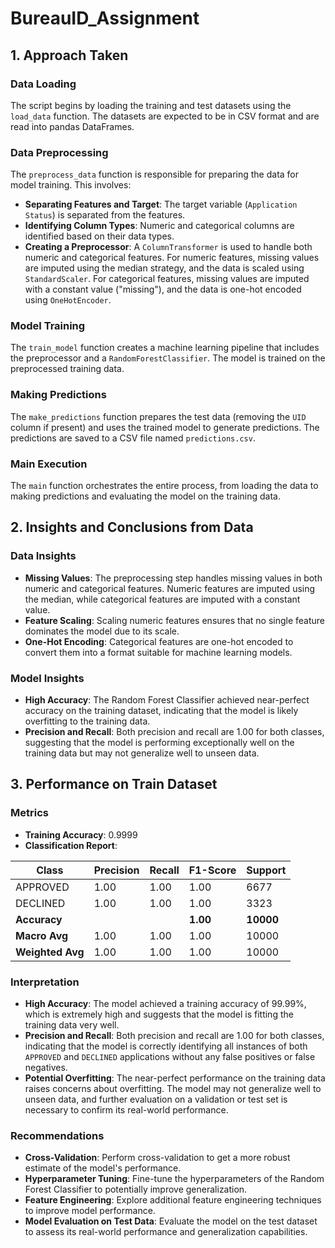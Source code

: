 # BureauID_Assignment

## 1. Approach Taken

### Data Loading
The script begins by loading the training and test datasets using the `load_data` function. The datasets are expected to be in CSV format and are read into pandas DataFrames.

### Data Preprocessing
The `preprocess_data` function is responsible for preparing the data for model training. This involves:
- **Separating Features and Target**: The target variable (`Application Status`) is separated from the features.
- **Identifying Column Types**: Numeric and categorical columns are identified based on their data types.
- **Creating a Preprocessor**: A `ColumnTransformer` is used to handle both numeric and categorical features. For numeric features, missing values are imputed using the median strategy, and the data is scaled using `StandardScaler`. For categorical features, missing values are imputed with a constant value ("missing"), and the data is one-hot encoded using `OneHotEncoder`.

### Model Training
The `train_model` function creates a machine learning pipeline that includes the preprocessor and a `RandomForestClassifier`. The model is trained on the preprocessed training data.

### Making Predictions
The `make_predictions` function prepares the test data (removing the `UID` column if present) and uses the trained model to generate predictions. The predictions are saved to a CSV file named `predictions.csv`.

### Main Execution
The `main` function orchestrates the entire process, from loading the data to making predictions and evaluating the model on the training data.

## 2. Insights and Conclusions from Data

### Data Insights
- **Missing Values**: The preprocessing step handles missing values in both numeric and categorical features. Numeric features are imputed using the median, while categorical features are imputed with a constant value.
- **Feature Scaling**: Scaling numeric features ensures that no single feature dominates the model due to its scale.
- **One-Hot Encoding**: Categorical features are one-hot encoded to convert them into a format suitable for machine learning models.

### Model Insights
- **High Accuracy**: The Random Forest Classifier achieved near-perfect accuracy on the training dataset, indicating that the model is likely overfitting to the training data.
- **Precision and Recall**: Both precision and recall are 1.00 for both classes, suggesting that the model is performing exceptionally well on the training data but may not generalize well to unseen data.

## 3. Performance on Train Dataset

### Metrics
- **Training Accuracy**: 0.9999
- **Classification Report**:

| Class       | Precision | Recall | F1-Score | Support |
|-------------|-----------|--------|----------|---------|
| APPROVED    | 1.00      | 1.00   | 1.00     | 6677    |
| DECLINED    | 1.00      | 1.00   | 1.00     | 3323    |
| **Accuracy**|           |        | **1.00** | **10000**|
| **Macro Avg**| 1.00     | 1.00   | 1.00     | 10000   |
| **Weighted Avg**| 1.00  | 1.00   | 1.00     | 10000   |

### Interpretation
- **High Accuracy**: The model achieved a training accuracy of 99.99%, which is extremely high and suggests that the model is fitting the training data very well.
- **Precision and Recall**: Both precision and recall are 1.00 for both classes, indicating that the model is correctly identifying all instances of both `APPROVED` and `DECLINED` applications without any false positives or false negatives.
- **Potential Overfitting**: The near-perfect performance on the training data raises concerns about overfitting. The model may not generalize well to unseen data, and further evaluation on a validation or test set is necessary to confirm its real-world performance.

### Recommendations
- **Cross-Validation**: Perform cross-validation to get a more robust estimate of the model's performance.
- **Hyperparameter Tuning**: Fine-tune the hyperparameters of the Random Forest Classifier to potentially improve generalization.
- **Feature Engineering**: Explore additional feature engineering techniques to improve model performance.
- **Model Evaluation on Test Data**: Evaluate the model on the test dataset to assess its real-world performance and generalization capabilities.